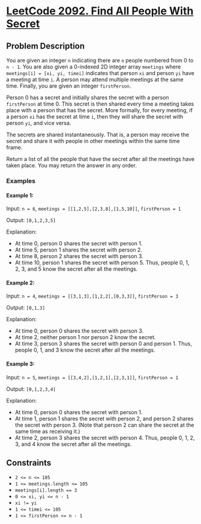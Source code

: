 # [LeetCode 2092. Find All People With Secret](https://leetcode.com/problems/find-all-people-with-secret/description/?envType=daily-question&envId=2024-02-23)

## Problem Description

You are given an integer `n` indicating there are `n` people numbered from 0 to `n - 1`. You are also given a 0-indexed 2D integer array `meetings` where `meetings[i] = [xi, yi, timei]` indicates that person `xi` and person `yi` have a meeting at time `i`. A person may attend multiple meetings at the same time. Finally, you are given an integer `firstPerson`.

Person 0 has a secret and initially shares the secret with a person `firstPerson` at time 0. This secret is then shared every time a meeting takes place with a person that has the secret. More formally, for every meeting, if a person `xi` has the secret at time `i`, then they will share the secret with person `yi`, and vice versa.

The secrets are shared instantaneously. That is, a person may receive the secret and share it with people in other meetings within the same time frame.

Return a list of all the people that have the secret after all the meetings have taken place. You may return the answer in any order.

### Examples

#### Example 1:

Input: `n = 6`, `meetings = [[1,2,5],[2,3,8],[1,5,10]]`, `firstPerson = 1`

Output: `[0,1,2,3,5]`

Explanation:
- At time 0, person 0 shares the secret with person 1.
- At time 5, person 1 shares the secret with person 2.
- At time 8, person 2 shares the secret with person 3.
- At time 10, person 1 shares the secret with person 5.
Thus, people 0, 1, 2, 3, and 5 know the secret after all the meetings.

#### Example 2:

Input: `n = 4`, `meetings = [[3,1,3],[1,2,2],[0,3,3]]`, `firstPerson = 3`

Output: `[0,1,3]`

Explanation:
- At time 0, person 0 shares the secret with person 3.
- At time 2, neither person 1 nor person 2 know the secret.
- At time 3, person 3 shares the secret with person 0 and person 1.
Thus, people 0, 1, and 3 know the secret after all the meetings.

#### Example 3:

Input: `n = 5`, `meetings = [[3,4,2],[1,2,1],[2,3,1]]`, `firstPerson = 1`

Output: `[0,1,2,3,4]`

Explanation:
- At time 0, person 0 shares the secret with person 1.
- At time 1, person 1 shares the secret with person 2, and person 2 shares the secret with person 3.
(Note that person 2 can share the secret at the same time as receiving it.)
- At time 2, person 3 shares the secret with person 4.
Thus, people 0, 1, 2, 3, and 4 know the secret after all the meetings.

## Constraints

- `2 <= n <= 105`
- `1 <= meetings.length <= 105`
- `meetings[i].length == 3`
- `0 <= xi, yi <= n - 1`
- `xi != yi`
- `1 <= timei <= 105`
- `1 <= firstPerson <= n - 1`
